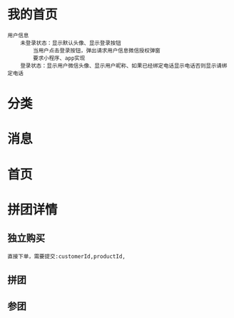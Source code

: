 # 我的首页
	用户信息
		未登录状态：显示默认头像、显示登录按钮
			当用户点击登录按钮，弹出请求用户信息微信授权弹窗
			要求小程序、app实现
		登录状态：显示用户微信头像、显示用户昵称、如果已经绑定电话显示电话否则显示请绑定电话
# 分类
# 消息
# 首页
# 拼团详情
## 独立购买
	直接下单，需要提交:customerId,productId,
## 拼团
## 参团